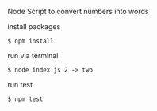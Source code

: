 Node Script to convert numbers into words

install packages

```
$ npm install
```

run via terminal 

```
$ node index.js 2 -> two
```

run test 

```
$ npm test
```
